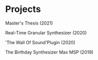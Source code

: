 # Projects
Master's Thesis (2021)

Real-Time Granular Synthesizer (2020)

'The Wall Of Sound'Plugin (2020)

The Birthday Synthesizer Max MSP (2019)

